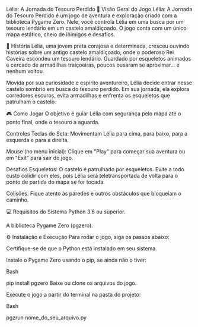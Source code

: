 Lélia: A Jornada do Tesouro Perdido
📜 Visão Geral do Jogo
Lélia: A Jornada do Tesouro Perdido é um jogo de aventura e exploração criado com a biblioteca Pygame Zero. Nele, você controla Lélia em uma busca por um tesouro lendário em um castelo amaldiçoado. O jogo conta com um único mapa estático, cheio de inimigos e desafios.

📖 História
Lélia, uma jovem preta corajosa e determinada, cresceu ouvindo histórias sobre um antigo castelo amaldiçoado, onde o poderoso Rei Caveira escondeu um tesouro lendário. Guardado por esqueletos animados e cercado de armadilhas traiçoeiras, poucos ousaram se aproximar... e nenhum voltou.

Movida por sua curiosidade e espírito aventureiro, Lélia decide entrar nesse castelo sombrio em busca do tesouro perdido. Em sua jornada, ela explora corredores escuros, evita armadilhas e enfrenta os esqueletos que patrulham o castelo.

🎮 Como Jogar
O objetivo é guiar Lélia com segurança pelo mapa até o ponto final, onde o tesouro a aguarda.

Controles
Teclas de Seta: Movimentam Lélia para cima, para baixo, para a esquerda e para a direita.

Mouse (no menu inicial): Clique em "Play" para começar sua aventura ou em "Exit" para sair do jogo.

Desafios
Esqueletos: O castelo é patrulhado por esqueletos. Evite a todo custo colidir com eles, pois Lélia será teletransportada de volta para o ponto de partida do mapa se for tocada.

Colisões: Fique atento às paredes e outros obstáculos que bloqueiam o caminho.

💻 Requisitos do Sistema
Python 3.6 ou superior.

A biblioteca Pygame Zero (pgzero).

⚙️ Instalação e Execução
Para rodar o jogo, siga os passos abaixo:

Certifique-se de que o Python está instalado em seu sistema.

Instale o Pygame Zero usando o pip, se ainda não o tiver:

Bash

pip install pgzero
Baixe ou clone os arquivos do jogo.

Execute o jogo a partir do terminal na pasta do projeto:

Bash

pgzrun nome_do_seu_arquivo.py